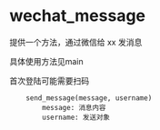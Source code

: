 # wechat_message

提供一个方法，通过微信给 xx 发消息<br>

具体使用方法见main<br>

首次登陆可能需要扫码<br>


        send_message(message, username)
            message: 消息内容
            username: 发送对象
